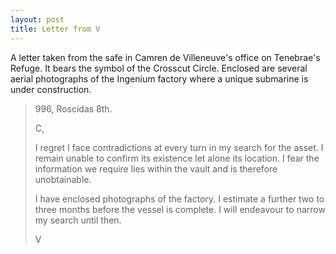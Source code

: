 ```yaml
---
layout: post
title: Letter from V
---
```


A letter taken from the safe in Camren de Villeneuve's office on Tenebrae's Refuge. It bears the symbol of the Crosscut Circle. Enclosed are several aerial photographs of the Ingenium factory where a unique submarine is under construction.

> 996, Roscidas 8th.
>
> C,
>
> I regret I face contradictions at every turn in my search for the asset. I remain unable to confirm its existence let alone its location. I fear the information we require lies within the vault and is therefore unobtainable.
>
> I have enclosed photographs of the factory. I estimate a further two to three months before the vessel is complete. I will endeavour to narrow my search until then.
>
> V
